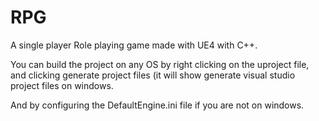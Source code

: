 # RPG
A single player Role playing game made with UE4 with C++.

You can build the project on any OS by right clicking on the uproject file, and clicking generate project files (it will show generate visual studio project files on windows.

And by configuring the DefaultEngine.ini file if you are not on windows.
